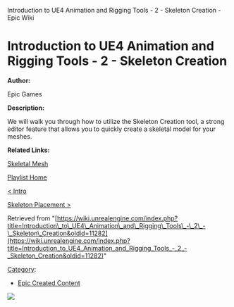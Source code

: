 Introduction to UE4 Animation and Rigging Tools - 2 - Skeleton Creation - Epic Wiki                    

Introduction to UE4 Animation and Rigging Tools - 2 - Skeleton Creation
=======================================================================

**Author:**

Epic Games

**Description:**

We will walk you through how to utilize the Skeleton Creation tool, a strong editor feature that allows you to quickly create a skeletal model for your meshes.

**Related Links:**

[Skeletal Mesh](https://docs.unrealengine.com/latest/INT/Engine/Content/Types/SkeletalMeshes/index.html)

[Playlist Home](/Category:Epic_Video_Playlists "Category:Epic Video Playlists")

[< Intro](/Introduction_to_UE4_Animation_and_Rigging_Tools_-_1_-_Intro "Introduction to UE4 Animation and Rigging Tools - 1 - Intro")

[Skeleton Placement >](/Introduction_to_UE4_Animation_and_Rigging_Tools_-_3_-_Skeleton_Placement "Introduction to UE4 Animation and Rigging Tools - 3 - Skeleton Placement")

Retrieved from "[https://wiki.unrealengine.com/index.php?title=Introduction\_to\_UE4\_Animation\_and\_Rigging\_Tools\_-\_2\_-\_Skeleton\_Creation&oldid=11282](https://wiki.unrealengine.com/index.php?title=Introduction_to_UE4_Animation_and_Rigging_Tools_-_2_-_Skeleton_Creation&oldid=11282)"

[Category](/Special:Categories "Special:Categories"):

*   [Epic Created Content](/Category:Epic_Created_Content "Category:Epic Created Content")

  ![](https://tracking.unrealengine.com/track.png)